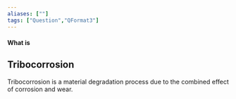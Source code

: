 ```yaml
---
aliases: [""]
tags: ["Question","QFormat3"]
---
```


#### What is
## Tribocorrosion
Tribocorrosion is a material degradation process due to the combined effect of corrosion and wear.